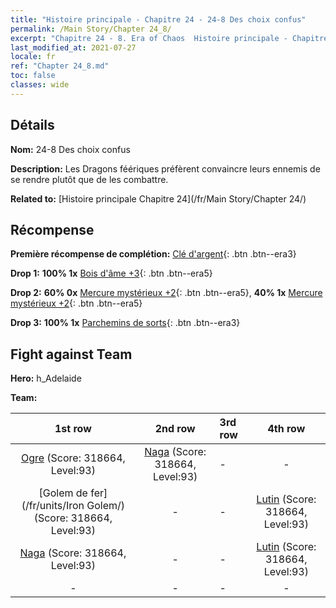 ```yaml
---
title: "Histoire principale - Chapitre 24 - 24-8 Des choix confus"
permalink: /Main Story/Chapter 24_8/
excerpt: "Chapitre 24 - 8. Era of Chaos  Histoire principale - Chapitre 24_8. 24-8 Des choix confus"
last_modified_at: 2021-07-27
locale: fr
ref: "Chapter 24_8.md"
toc: false
classes: wide
---
```


## Détails

 **Nom:** 24-8 Des choix confus

 **Description:** Les Dragons féériques préfèrent convaincre leurs ennemis de se rendre plutôt que de les combattre.

 **Related to:** [Histoire principale Chapitre 24](/fr/Main Story/Chapter 24/)

## Récompense

 **Première récompense de complétion:** [Clé d'argent](/ItemsFR/con_693/){: .btn .btn--era3}

 **Drop 1:** **100% 1x** [Bois d'âme +3](/ItemsFR/mat_83/){: .btn .btn--era5}

 **Drop 2:** **60% 0x** [Mercure mystérieux +2](/ItemsFR/mat_77/){: .btn .btn--era5}, **40% 1x** [Mercure mystérieux +2](/ItemsFR/mat_77/){: .btn .btn--era5}

 **Drop 3:** **100% 1x** [Parchemins de sorts](/ItemsFR/con_694/){: .btn .btn--era3}


## Fight against Team
 **Hero:** h_Adelaide

 **Team:**


  | 1st row | 2nd row | 3rd row | 4th row |
  |:----:|:----:|:----|:----:|
  | [Ogre](/fr/units/Ogre/) (Score: 318664, Level:93)  | [Naga](/fr/units/Naga/) (Score: 318664, Level:93)  | - | - |
  | [Golem de fer](/fr/units/Iron Golem/) (Score: 318664, Level:93)  | - | - | [Lutin](/fr/units/Gremlin/) (Score: 318664, Level:93)  |
  | [Naga](/fr/units/Naga/) (Score: 318664, Level:93)  | - | - | [Lutin](/fr/units/Gremlin/) (Score: 318664, Level:93)  |
  | - | - | - | - |


